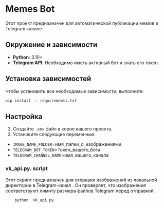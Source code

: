 # Memes Bot

Этот проект предназначен для автоматической публикации мемов в Telegram канале.

## Окружение и зависимости

- **Python**: 3.10+
- **Telegram API**: Необходимо иметь активный бот и знать его токен.


## Установка зависимостей

Чтобы установить все необходимые зависимости, выполните:

```bash
pip install -r requirements.txt
```

## Настройка

1. Создайте `.env` файл в корне вашего проекта.
2. Установите следующие переменные:

- `IMAGE_NAME_FOLDER`=имя_папки_с_изображениями
- `TELEGRAM_BOT_TOKEN`=Токен_вашего_бота
- `TELEGRAM_CHANNEL_NAME`=имя_вашего_канала

### vk_api.py. script
Этот скрипт предназначен для отправки изображений из локальной директории в Telegram-канал . Он проверяет, что изображения соответствуют лимиту размера файлов Telegram перед отправкой.
```bash
    python  vk_api.py 
```
